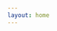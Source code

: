 ```yaml
---
layout: home
---
```


<script>
document.getElementById("contact").classList.add("category_item_selected");
</script>